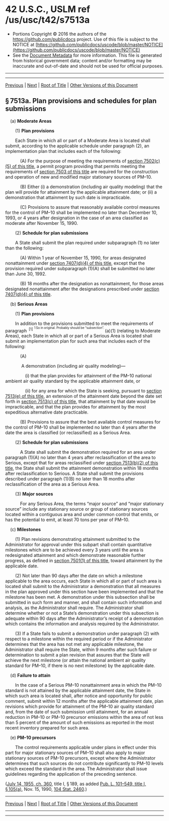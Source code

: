 ---
---

# 42 U.S.C., USLM ref /us/usc/t42/s7513a

* Portions Copyright © 2016 the authors of the https://github.com/publicdocs project.
  Use of this file is subject to the NOTICE at [https://github.com/publicdocs/uscode/blob/master/NOTICE](https://github.com/publicdocs/uscode/blob/master/NOTICE)
* See the [Document Metadata](././../../../../../../..//README.md) for more information.
  This file is generated from historical government data; content and/or formatting may be inaccurate and out-of-date and should not be used for official purposes.

----------
----------

[Previous](./../../../../../../..//us/usc/t42/ch85/schI/ptD/spt4/m__us_usc_t42_s7513.md) | [Next](./../../../../../../..//us/usc/t42/ch85/schI/ptD/spt4/m__us_usc_t42_s7513b.md) | [Root of Title](./../../../../../../../) | [Other Versions of this Document](https://publicdocs.github.io/go/links?ns=uslm&ref=%2Fus%2Fusc%2Ft42%2Fs7513a)

## § 7513a. Plan provisions and schedules for plan submissions

    (a) __Moderate Areas__ 

        (1) __Plan provisions__ 

        Each State in which all or part of a Moderate Area is located shall submit, according to the applicable schedule under paragraph (2), an implementation plan that includes each of the following:

            (A) For the purpose of meeting the requirements of [section 7502(c)(5) of this title][/us/usc/t42/s7502/c/5], a permit program providing that permits meeting the requirements of [section 7503 of this title][/us/usc/t42/s7503] are required for the construction and operation of new and modified major stationary sources of PM–10.

            (B) Either (i) a demonstration (including air quality modeling) that the plan will provide for attainment by the applicable attainment date; or (ii) a demonstration that attainment by such date is impracticable.

            (C) Provisions to assure that reasonably available control measures for the control of PM–10 shall be implemented no later than December 10, 1993, or 4 years after designation in the case of an area classified as moderate after November 15, 1990.

        (2) __Schedule for plan submissions__ 

        A State shall submit the plan required under subparagraph (1) no later than the following:

            (A) Within 1 year of November 15, 1990, for areas designated nonattainment under [section 7407(d)(4) of this title][/us/usc/t42/s7407/d/4], except that the provision required under subparagraph (1)(A) shall be submitted no later than June 30, 1992.

            (B) 18 months after the designation as nonattainment, for those areas designated nonattainment after the designations prescribed under [section 7407(d)(4) of this title][/us/usc/t42/s7407/d/4].

    (b) __Serious Areas__ 

        (1) __Plan provisions__ 

        In addition to the provisions submitted to meet the requirements of paragraph  <sup>\[1\]</sup>  <sup><sup> 1 So in original. Probably should be “subsection”. </sup></sup>  (a)(1) (relating to Moderate Areas), each State in which all or part of a Serious Area is located shall submit an implementation plan for such area that includes each of the following:

            (A)

             A demonstration (including air quality modeling)—

                (i) that the plan provides for attainment of the PM–10 national ambient air quality standard by the applicable attainment date, or

                (ii) for any area for which the State is seeking, pursuant to [section 7513(e) of this title][/us/usc/t42/s7513/e], an extension of the attainment date beyond the date set forth in [section 7513(c) of this title][/us/usc/t42/s7513/c], that attainment by that date would be impracticable, and that the plan provides for attainment by the most expeditious alternative date practicable.

            (B) Provisions to assure that the best available control measures for the control of PM–10 shall be implemented no later than 4 years after the date the area is classified (or reclassified) as a Serious Area.

        (2) __Schedule for plan submissions__ 

            A State shall submit the demonstration required for an area under paragraph (1)(A) no later than 4 years after reclassification of the area to Serious, except that for areas reclassified under [section 7513(b)(2) of this title][/us/usc/t42/s7513/b/2], the State shall submit the attainment demonstration within 18 months after reclassification to Serious. A State shall submit the provisions described under paragraph (1)(B) no later than 18 months after reclassification of the area as a Serious Area.

        (3) __Major sources__ 

            For any Serious Area, the terms “major source” and “major stationary source” include any stationary source or group of stationary sources located within a contiguous area and under common control that emits, or has the potential to emit, at least 70 tons per year of PM–10.

    (c) __Milestones__ 

        (1) Plan revisions demonstrating attainment submitted to the Administrator for approval under this subpart shall contain quantitative milestones which are to be achieved every 3 years until the area is redesignated attainment and which demonstrate reasonable further progress, as defined in [section 7501(1) of this title][/us/usc/t42/s7501/1], toward attainment by the applicable date.

        (2) Not later than 90 days after the date on which a milestone applicable to the area occurs, each State in which all or part of such area is located shall submit to the Administrator a demonstration that all measures in the plan approved under this section have been implemented and that the milestone has been met. A demonstration under this subsection shall be submitted in such form and manner, and shall contain such information and analysis, as the Administrator shall require. The Administrator shall determine whether or not a State’s demonstration under this subsection is adequate within 90 days after the Administrator’s receipt of a demonstration which contains the information and analysis required by the Administrator.

        (3) If a State fails to submit a demonstration under paragraph (2) with respect to a milestone within the required period or if the Administrator determines that the area has not met any applicable milestone, the Administrator shall require the State, within 9 months after such failure or determination to submit a plan revision that assures that the State will achieve the next milestone (or attain the national ambient air quality standard for PM–10, if there is no next milestone) by the applicable date.

    (d) __Failure to attain__ 

        In the case of a Serious PM–10 nonattainment area in which the PM–10 standard is not attained by the applicable attainment date, the State in which such area is located shall, after notice and opportunity for public comment, submit within 12 months after the applicable attainment date, plan revisions which provide for attainment of the PM–10 air quality standard and, from the date of such submission until attainment, for an annual reduction in PM–10 or PM–10 precursor emissions within the area of not less than 5 percent of the amount of such emissions as reported in the most recent inventory prepared for such area.

    (e) __PM–10 precursors__ 

        The control requirements applicable under plans in effect under this part for major stationary sources of PM–10 shall also apply to major stationary sources of PM–10 precursors, except where the Administrator determines that such sources do not contribute significantly to PM–10 levels which exceed the standard in the area. The Administrator shall issue guidelines regarding the application of the preceding sentence.

([July 14, 1955, ch. 360][/us/act/1955-07-14/ch360], title I, § 189, as added [Pub. L. 101–549, title I, § 105(a)][/us/pl/101/549/s105/a], Nov. 15, 1990, [104 Stat. 2460][/us/stat/104/2460].)

----------

[Previous](./../../../../../../..//us/usc/t42/ch85/schI/ptD/spt4/m__us_usc_t42_s7513.md) | [Next](./../../../../../../..//us/usc/t42/ch85/schI/ptD/spt4/m__us_usc_t42_s7513b.md) | [Root of Title](./../../../../../../../) | [Other Versions of this Document](https://publicdocs.github.io/go/links?ns=uslm&ref=%2Fus%2Fusc%2Ft42%2Fs7513a)

----------
----------

[/us/usc/t42/s7502/c/5]: https://publicdocs.github.io/go/links?ns=uslm&ref=%2Fus%2Fusc%2Ft42%2Fs7502%2Fc%2F5
[/us/usc/t42/s7503]: https://publicdocs.github.io/go/links?ns=uslm&ref=%2Fus%2Fusc%2Ft42%2Fs7503
[/us/usc/t42/s7407/d/4]: https://publicdocs.github.io/go/links?ns=uslm&ref=%2Fus%2Fusc%2Ft42%2Fs7407%2Fd%2F4
[/us/usc/t42/s7407/d/4]: https://publicdocs.github.io/go/links?ns=uslm&ref=%2Fus%2Fusc%2Ft42%2Fs7407%2Fd%2F4
[/us/usc/t42/s7513/e]: https://publicdocs.github.io/go/links?ns=uslm&ref=%2Fus%2Fusc%2Ft42%2Fs7513%2Fe
[/us/usc/t42/s7513/c]: https://publicdocs.github.io/go/links?ns=uslm&ref=%2Fus%2Fusc%2Ft42%2Fs7513%2Fc
[/us/usc/t42/s7513/b/2]: https://publicdocs.github.io/go/links?ns=uslm&ref=%2Fus%2Fusc%2Ft42%2Fs7513%2Fb%2F2
[/us/usc/t42/s7501/1]: https://publicdocs.github.io/go/links?ns=uslm&ref=%2Fus%2Fusc%2Ft42%2Fs7501%2F1
[/us/act/1955-07-14/ch360]: https://publicdocs.github.io/go/links?ns=uslm&ref=%2Fus%2Fact%2F1955-07-14%2Fch360
[/us/pl/101/549/s105/a]: https://publicdocs.github.io/go/links?ns=uslm&ref=%2Fus%2Fpl%2F101%2F549%2Fs105%2Fa
[/us/stat/104/2460]: https://publicdocs.github.io/go/links?ns=uslm&ref=%2Fus%2Fstat%2F104%2F2460


